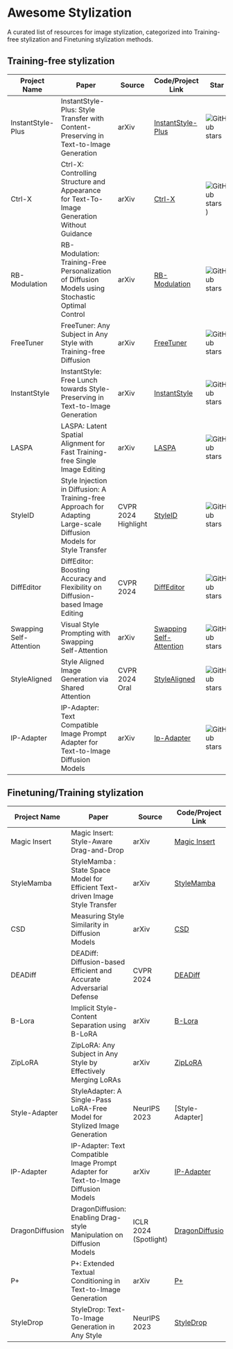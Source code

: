 # Awesome Stylization

A curated list of resources for image stylization, categorized into Training-free stylization and Finetuning stylization methods.

## Training-free stylization

| Project Name | Paper | Source | Code/Project Link | Star | Date | Based framework |
| ------------ | ----- | ------ | ----------------- |------|----- | ----- |
| InstantStyle-Plus | InstantStyle-Plus: Style Transfer with Content-Preserving in Text-to-Image Generation | arXiv | [InstantStyle-Plus](https://github.com/instantX-research/InstantStyle-Plus) |![GitHub stars](https://img.shields.io/github/stars/instantX-research/InstantStyle-Plus) | June 2024 |  |
| Ctrl-X | Ctrl-X: Controlling Structure and Appearance for Text-To-Image Generation Without Guidance | arXiv | [Ctrl-X]([https://rb-modulation.github.io/](https://github.com/genforce/ctrl-x)) |![GitHub stars](https://img.shields.io/github/stars/genforce/ctrl-x)) | June 2024 |  |
| RB-Modulation | RB-Modulation: Training-Free Personalization of Diffusion Models using Stochastic Optimal Control | arXiv | [RB-Modulation](https://rb-modulation.github.io/) |![GitHub stars](https://img.shields.io/github/stars/LituRout/RB-Modulation) | May 2024 | StableCascade |
| FreeTuner | FreeTuner: Any Subject in Any Style with Training-free Diffusion | arXiv | [FreeTuner](https://github.com) |![GitHub stars](https://img.shields.io/github/stars/freetuner/FreeTuner) | May 2024| |
| InstantStyle | InstantStyle: Free Lunch towards Style-Preserving in Text-to-Image Generation | arXiv | [InstantStyle](https://github.com/instantstyle/InstantStyle) |![GitHub stars](https://img.shields.io/github/stars/instantstyle/InstantStyle) | Apr 2024 | SDXL |
| LASPA | LASPA: Latent Spatial Alignment for Fast Training-free Single Image Editing | arXiv | [LASPA](https://github.com/) | ![GitHub stars](https://img.shields.io/github/stars/yalharbi/LASPA)| Mar 2024| SD (DDIM)|
| StyleID | Style Injection in Diffusion: A Training-free Approach for Adapting Large-scale Diffusion Models for Style Transfer | CVPR 2024 Highlight | [StyleID](https://jiwoogit.github.io/StyleID_site/) |![GitHub stars](https://img.shields.io/github/stars/jiwoogit/StyleID) | Mar 2024 | SD (DDIM) |
| DiffEditor | DiffEditor: Boosting Accuracy and Flexibility on Diffusion-based Image Editing | CVPR 2024 | [DiffEditor](https://github.com/MC-E/DragonDiffusion) |![GitHub stars](https://img.shields.io/github/stars/MC-E/DragonDiffusion) | Feb 2024 |  SD (DDIM) |
| Swapping Self-Attention | Visual Style Prompting with Swapping Self-Attention | arXiv | [Swapping Self-Attention](https://github.com/naver-ai/Visual-Style-Prompting) |![GitHub stars](https://img.shields.io/github/stars/naver-ai/Visual-Style-Prompting) | Feb 2024 | SDXL |
| StyleAligned | Style Aligned Image Generation via Shared Attention | CVPR 2024 Oral | [StyleAligned](https://style-aligned-gen.github.io/) |![GitHub stars](https://img.shields.io/github/stars/google/style-aligned) | Jan 2024 | SDXL |
| IP-Adapter | IP-Adapter: Text Compatible Image Prompt Adapter for Text-to-Image Diffusion Models | arXiv | [Ip-Adapter](https://github.com/tencent-ailab/IP-Adapter) | ![GitHub stars](https://img.shields.io/github/stars/tencent-ailab/IP-Adapter) | Aug 2023 | SDXL |



## Finetuning/Training stylization

| Project Name | Paper | Source | Code/Project Link | Star | Date | Notes |
| ------------ | ----- | ------ | ----------------- |------|----- | ----- |
| Magic Insert | Magic Insert: Style-Aware Drag-and-Drop | arXiv | [Magic Insert](https://magicinsert.github.io/) | ![GitHub stars](https://github.com/natanielruiz) |Jul 2024 | LoRA |
| StyleMamba | StyleMamba : State Space Model for Efficient Text-driven Image Style Transfer | arXiv | [StyleMamba](https://github.com/) |![GitHub stars](https://img.shields.io/github/stars/stylemamba/StyleMamba) | May 2024 | |
| CSD | Measuring Style Similarity in Diffusion Models | arXiv | [CSD](https://github.com/learn2phoenix/CSD) | ![GitHub stars](https://img.shields.io/github/stars/learn2phoenix/CSD) | Apr 2024 | |
| DEADiff | DEADiff: Diffusion-based Efficient and Accurate Adversarial Defense | CVPR 2024 | [DEADiff](https://github.com/bytedance/DEADiff) |![GitHub stars](https://img.shields.io/github/stars/bytedance/DEADiff) | Mar 2024 |
| B-Lora | Implicit Style-Content Separation using B-LoRA | arXiv | [B-Lora](https://github.com/yardenfren1996/B-LoRA) | ![GitHub stars](https://img.shields.io/github/stars/yardenfren1996/B-LoRA) | Mar 2024 | LoRA |
| ZipLoRA | ZipLoRA: Any Subject in Any Style by Effectively Merging LoRAs | arXiv | [ZipLoRA](https://ziplora.github.io/) |![GitHub stars](https://img.shields.io/github/stars/mkshing/ziplora-pytorch) | Nov 2023 | |
| Style-Adapter | StyleAdapter: A Single-Pass LoRA-Free Model for Stylized Image Generation | NeurIPS 2023 | [Style-Adapter] |![GitHub stars](https://img.shields.io/github/stars/style-adapter/Style-Adapter) | Sep 2023 | |
| IP-Adapter | IP-Adapter: Text Compatible Image Prompt Adapter for Text-to-Image Diffusion Models | arXiv | [IP-Adapter](https://github.com/tencent-ailab/IP-Adapter) |![GitHub stars](https://img.shields.io/github/stars/tencent-ailab/IP-Adapter) | Aug 2023| |
| DragonDiffusion | DragonDiffusion: Enabling Drag-style Manipulation on Diffusion Models | ICLR 2024 (Spotlight)| [DragonDiffusio](https://github.com/MC-E/DragonDiffusion) |![GitHub stars](https://img.shields.io/github/stars/MC-E/DragonDiffusion) | Jul 2023 | |
| P+ |P+: Extended Textual Conditioning in Text-to-Image Generation | arXiv| [P+](https://github.com/mkshing/prompt-plus-pytorch) |![GitHub stars](https://img.shields.io/github/stars/mkshing/prompt-plus-pytorch) | Jul 2023 | |
| StyleDrop | StyleDrop: Text-To-Image Generation in Any Style | NeurIPS 2023| [StyleDrop](https://styledrop.github.io/) |![GitHub stars](https://img.shields.io/github/stars/styledrop/StyleDrop) | Jun 2023 | |


